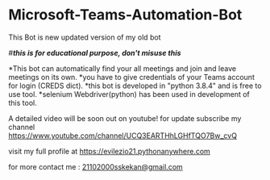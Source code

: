 # Microsoft-Teams-Automation-Bot
This Bot is new updated version of my old bot

#*****this is for educational purpose, don't misuse this*****

*This bot can automatically find your all meetings and join and leave meetings on its own.
*you have to give credentials of your Teams account for login (CREDS dict).
*this bot is developed in "python 3.8.4" and is free to use tool.
*selenium Webdriver(python) has been used in development of this tool.

A detailed video will be soon out on youtube! for update subscribe my channel  https://www.youtube.com/channel/UCQ3EARTHhLGHfTQO7Bw_cvQ 

visit my full profile at https://evilezio21.pythonanywhere.com 

for more contact me :
 21102000sskekan@gmail.com


